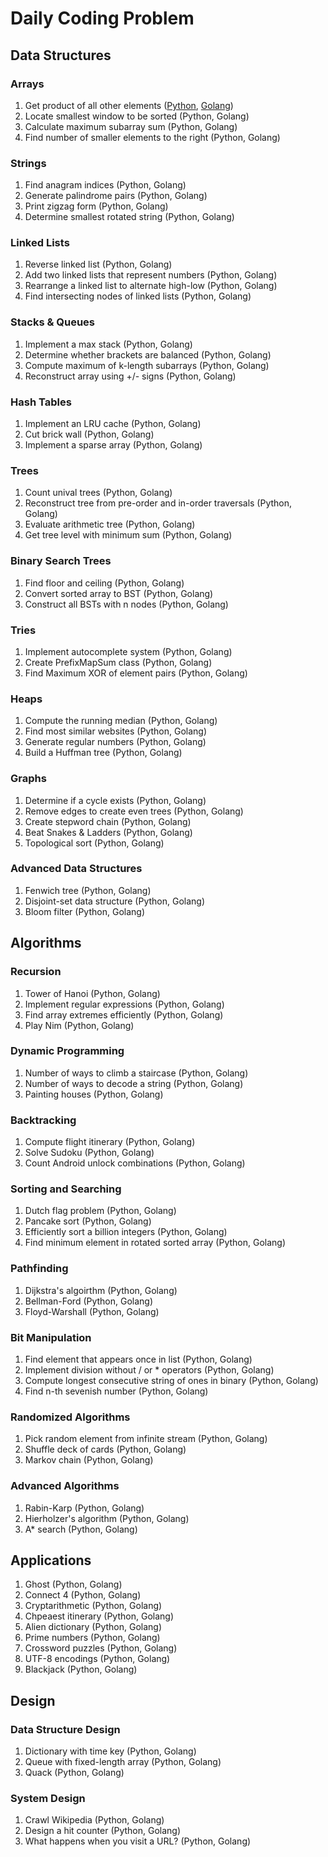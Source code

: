# Daily Coding Problem

## Data Structures

### Arrays
1. Get product of all other elements ([Python](./python/daily-coding-problems/arrays/product-of-all-other-elements.py), [Golang](./go/daily-coding-problems/arrays/product_of_all_other_elements.go))
2. Locate smallest window to be sorted (Python, Golang)
3. Calculate maximum subarray sum (Python, Golang)
4. Find number of smaller elements to the right (Python, Golang)

### Strings
1. Find anagram indices (Python, Golang)
2. Generate palindrome pairs (Python, Golang)
3. Print zigzag form (Python, Golang)
4. Determine smallest rotated string (Python, Golang)

### Linked Lists
1. Reverse linked list (Python, Golang)
2. Add two linked lists that represent numbers (Python, Golang)
3. Rearrange a linked list to alternate high-low (Python, Golang)
4. Find intersecting nodes of linked lists (Python, Golang)

### Stacks & Queues
1. Implement a max stack (Python, Golang)
2. Determine whether brackets are balanced (Python, Golang)
3. Compute maximum of k-length subarrays (Python, Golang)
4. Reconstruct array using +/- signs (Python, Golang)

### Hash Tables
1. Implement an LRU cache (Python, Golang)
2. Cut brick wall (Python, Golang)
3. Implement a sparse array (Python, Golang)

### Trees
1. Count unival trees (Python, Golang)
2. Reconstruct tree from pre-order and in-order traversals (Python, Golang)
3. Evaluate arithmetic tree (Python, Golang)
4. Get tree level with minimum sum (Python, Golang)

### Binary Search Trees
1. Find floor and ceiling (Python, Golang)
2. Convert sorted array to BST (Python, Golang)
3. Construct all BSTs with n nodes (Python, Golang)

### Tries
1. Implement autocomplete system (Python, Golang)
2. Create PrefixMapSum class (Python, Golang)
3. Find Maximum XOR of element pairs (Python, Golang)

### Heaps
1. Compute the running median (Python, Golang)
2. Find most similar websites (Python, Golang)
3. Generate regular numbers (Python, Golang)
4. Build a Huffman tree (Python, Golang)

### Graphs 
1. Determine if a cycle exists (Python, Golang)
2. Remove edges to create even trees (Python, Golang)
3. Create stepword chain (Python, Golang)
4. Beat Snakes & Ladders (Python, Golang)
5. Topological sort (Python, Golang)

### Advanced Data Structures
1. Fenwich tree (Python, Golang)
2. Disjoint-set data structure (Python, Golang)
3. Bloom filter (Python, Golang)


## Algorithms

### Recursion 
1. Tower of Hanoi (Python, Golang)
2. Implement regular expressions (Python, Golang)
3. Find array extremes efficiently (Python, Golang)
4. Play Nim (Python, Golang)

### Dynamic Programming
1. Number of ways to climb a staircase (Python, Golang)
2. Number of ways to decode a string (Python, Golang)
3. Painting houses (Python, Golang)

### Backtracking
1. Compute flight itinerary (Python, Golang)
2. Solve Sudoku (Python, Golang)
3. Count Android unlock combinations (Python, Golang)

### Sorting and Searching
1. Dutch flag problem (Python, Golang)
2. Pancake sort (Python, Golang)
3. Efficiently sort a billion integers (Python, Golang)
4. Find minimum element in rotated sorted array (Python, Golang)

### Pathfinding
1. Dijkstra's algoirthm (Python, Golang)
2. Bellman-Ford (Python, Golang)
3. Floyd-Warshall (Python, Golang)

### Bit Manipulation
1. Find element that appears once in list (Python, Golang)
2. Implement division without / or * operators (Python, Golang)
3. Compute longest consecutive string of ones in binary (Python, Golang)
4. Find n-th sevenish number (Python, Golang)

### Randomized Algorithms
1. Pick random element from infinite stream (Python, Golang)
2. Shuffle deck of cards (Python, Golang)
3. Markov chain (Python, Golang)

### Advanced Algorithms 
1. Rabin-Karp (Python, Golang)
2. Hierholzer's algorithm (Python, Golang)
3. A* search (Python, Golang)

## Applications 

1. Ghost (Python, Golang)
2. Connect 4 (Python, Golang)
3. Cryptarithmetic (Python, Golang)
4. Chpeaest itinerary (Python, Golang)
5. Alien dictionary (Python, Golang)
6. Prime numbers (Python, Golang)
7. Crossword puzzles (Python, Golang)
8. UTF-8 encodings (Python, Golang)
9. Blackjack (Python, Golang)

## Design

### Data Structure Design
1. Dictionary with time key (Python, Golang)
2. Queue with fixed-length array (Python, Golang)
3. Quack (Python, Golang)

### System Design
1. Crawl Wikipedia (Python, Golang)
2. Design a hit counter (Python, Golang)
3. What happens when you visit a URL? (Python, Golang)
